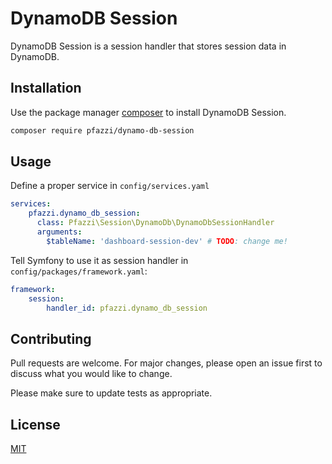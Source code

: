 # DynamoDB Session 

DynamoDB Session is a session handler that stores session data in DynamoDB.

## Installation

Use the package manager [composer](https://getcomposer.org/) to install DynamoDB Session.

```bash
composer require pfazzi/dynamo-db-session
```

## Usage

Define a proper service in `config/services.yaml`
```yaml
services:
    pfazzi.dynamo_db_session:
      class: Pfazzi\Session\DynamoDb\DynamoDbSessionHandler
      arguments:
        $tableName: 'dashboard-session-dev' # TODO: change me!
```

Tell Symfony to use it as session handler in `config/packages/framework.yaml`:
```yaml
framework:
    session:
        handler_id: pfazzi.dynamo_db_session
```

## Contributing
Pull requests are welcome. For major changes, please open an issue first to discuss what you would like to change.

Please make sure to update tests as appropriate.

## License
[MIT](https://choosealicense.com/licenses/mit/)